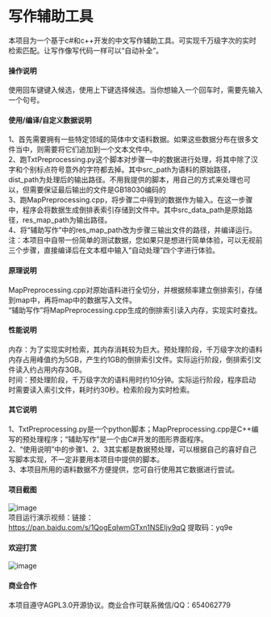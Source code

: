 # 写作辅助工具
本项目为一个基于c#和c++开发的中文写作辅助工具。可实现千万级字次的实时检索匹配。让写作像写代码一样可以“自动补全”。  

#### 操作说明
使用回车键键入候选，使用上下键选择候选。当你想输入一个回车时，需要先输入一个句号。  

#### 使用/编译/自定义数据说明
1、首先需要拥有一些特定领域的简体中文语料数据。如果这些数据分布在很多文件当中，则需要将它们追加到一个文本文件中。  
2、跑TxtPreprocessing.py这个脚本对步骤一中的数据进行处理，将其中除了汉字和个别标点符号意外的字符都去掉。其中src_path为语料的原始路径，dist_path为处理后的输出路径。不用我提供的脚本，用自己的方式来处理也可以，但需要保证最后输出的文件是GB18030编码的  
3、跑MapPreprocessing.cpp，将步骤二中得到的数据作为输入。在这一步骤中，程序会将数据生成倒排表索引存储到文件中。其中src_data_path是原始路径，res_map_path为输出路径。  
4、将“辅助写作”中的res_map_path改为步骤三输出文件的路径，并编译运行。  
注：本项目中自带一份简单的测试数据，您如果只是想进行简单体验，可以无视前三个步骤，直接编译后在文本框中输入“自动处理”四个字进行体验。  

#### 原理说明
MapPreprocessing.cpp对原始语料进行全切分，并根据频率建立倒排索引，存储到map中，再将map中的数据写入文件。  
“辅助写作”将MapPreprocessing.cpp生成的倒排索引读入内存，实现实时查找。  

#### 性能说明
内存：为了实现实时检索，其内存消耗较为巨大。预处理阶段，千万级字次的语料内存占用峰值约为5GB，产生约1GB的倒排索引文件。实际运行阶段，倒排索引文件读入约占用内存3GB。  
时间：预处理阶段，千万级字次的语料用时约10分钟。实际运行阶段，程序启动时需要读入索引文件，耗时约30秒。检索阶段为实时检索。  

#### 其它说明
1、TxtPreprocessing.py是一个python脚本；MapPreprocessing.cpp是C++编写的预处理程序；“辅助写作”是一个由C#开发的图形界面程序。  
2、“使用说明”中的步骤1、2、3其实都是数据预处理，可以根据自己的喜好自己写脚本实现，不一定非要用本项目中提供的脚本。  
3、本项目所用的语料数据不方便提供，您可自行使用其它数据进行尝试。  

#### 项目截图
![image](https://github.com/tianlian0/aided_writing/blob/master/images/pic1.png)  
项目运行演示视频：链接：https://pan.baidu.com/s/1QogEqIwmGTxn1NSEIjy9qQ 提取码：yq9e  

#### 欢迎打赏
![image](https://github.com/tianlian0/aided_writing/blob/master/images/shang.png)  

#### 商业合作
本项目遵守AGPL3.0开源协议。商业合作可联系微信/QQ：654062779  